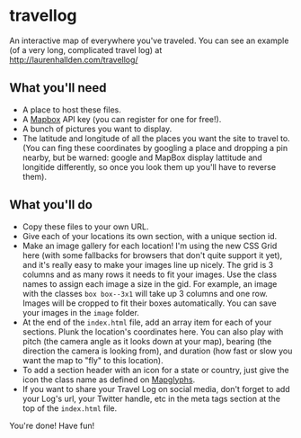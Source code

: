 # travellog
An interactive map of everywhere you've traveled. You can see an example (of a very long, complicated travel log) at http://laurenhallden.com/travellog/

## What you'll need

- A place to host these files.
- A [Mapbox](https://www.mapbox.com/) API key (you can register for one for free!).
- A bunch of pictures you want to display.
- The latitude and longitude of all the places you want the site to travel to. (You can fing these coordinates by googling a place and dropping a pin nearby, but be warned: google and MapBox display lattitude and longitide differently, so once you look them up you'll have to reverse them).

## What you'll do
- Copy these files to your own URL.
- Give each of your locations its own section, with a unique section id.
- Make an image gallery for each location! I'm using the new CSS Grid here (with some fallbacks for browsers that don't quite support it yet), and it's really easy to make your images line up nicely. The grid is 3 columns and as many rows it needs to fit your images. Use the class names to assign each image a size in the gid. For example, an image with the classes `box box--3x1` will take up 3 columns and one row. Images will be cropped to fit their boxes automatically. You can save your images in the `image` folder.
- At the end of the `index.html` file, add an array item for each of your sections. Plunk the location's coordinates here. You can also play with pitch (the camera angle as it looks down at your map), bearing (the direction the camera is looking from), and duration (how fast or slow you want the map to "fly" to this location).
- To add a section header with an icon for a state or country, just give the icon the class name as defined on [Mapglyphs](http://mapglyphs.com/cheatsheet).
- If you want to share your Travel Log on social media, don't forget to add your Log's url, your Twitter handle, etc in the meta tags section at the top of the `index.html` file.

You're done! Have fun!
